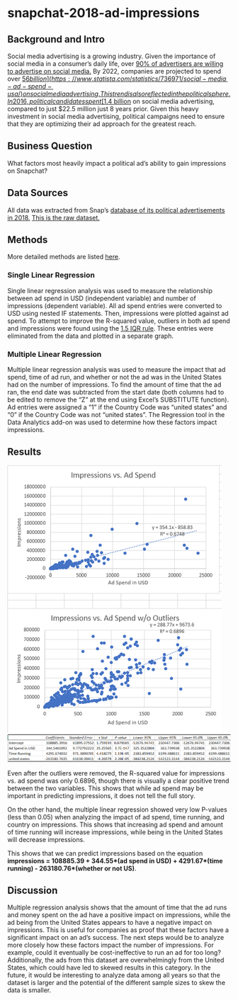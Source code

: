 # snapchat-2018-ad-impressions

## Background and Intro

Social media advertising is a growing industry. Given the importance of social media in a consumer’s daily life, over [90% of advertisers are willing to advertise on social media.](https://www.statista.com/statistics/736971/social-media-ad-spend-usa/) By 2022, companies are projected to spend over [$56 billion](https://www.statista.com/statistics/736971/social-media-ad-spend-usa/) on social media advertising. This trend is also reflected in the political sphere. In 2016, political candidates spent [$1.4 billion](https://www.americanbar.org/groups/crsj/publications/human_rights_magazine_home/voting-in-2020/political-advertising-on-social-media-platforms/) on social media advertising, compared to just $22.5 million just 8 years prior. Given this heavy investment in social media advertising, political campaigns need to ensure that they are optimizing their ad approach for the greatest reach. 

## Business Question

What factors most heavily impact a political ad’s ability to gain impressions on Snapchat?

## Data Sources

All data was extracted from Snap’s [database of its political advertisements in 2018.](https://www.snap.com/en-US/political-ads) [This is the raw dataset.](https://github.com/vchen19/snapchat-2018-ad-impressions/blob/main/PoliticalAds.csv)

## Methods

More detailed methods are listed [here](https://github.com/vchen19/snapchat-2018-ad-impressions/blob/main/Detailed_methods.md). 

### Single Linear Regression

Single linear regression analysis was used to measure the relationship between ad spend in USD (independent variable) and number of impressions (dependent variable). All ad spend entries were converted to USD using nested IF statements. Then, impressions were plotted against ad spend. To attempt to improve the R-squared value, outliers in both ad spend and impressions were found using the [1.5 IQR rule](https://www.thoughtco.com/what-is-the-interquartile-range-rule-3126244). These entries were eliminated from the data and plotted in a separate graph. 

### Multiple Linear Regression

Multiple linear regression analysis was used to measure the impact that ad spend, time of ad run, and whether or not the ad was in the United States had on the number of impressions. To find the amount of time that the ad ran, the end date was subtracted from the start date (both columns had to be edited to remove the “Z” at the end using Excel’s SUBSTITUTE function). Ad entries were assigned a “1” if the Country Code was “united states” and “0” if the Country Code was not “united states”. The Regression tool in the Data Analytics add-on was used to determine how these factors impact impressions. 

## Results

![Single Linear Regression](https://github.com/vchen19/snapchat-2018-ad-impressions/blob/main/Single%20Linear%20Regression.png)
![Multiple Linear Regression](https://github.com/vchen19/snapchat-2018-ad-impressions/blob/main/Multiple%20Linear%20Regression.png)

Even after the outliers were removed, the R-squared value for impressions vs. ad spend was only 0.6896, though there is visually a clear positive trend between the two variables. This shows that while ad spend may be important in predicting impressions, it does not tell the full story. 

On the other hand, the multiple linear regression showed very low P-values (less than 0.05) when analyzing the impact of ad spend, time running, and country on impressions. This shows that increasing ad spend and amount of time running will increase impressions, while being in the United States will decrease impressions.

This shows that we can predict impressions based on the equation __impressions = 108885.39 + 344.55*(ad spend in USD) + 4291.67*(time running) - 263180.76*(whether or not US)__.

## Discussion

Multiple regression analysis shows that the amount of time that the ad runs and money spent on the ad have a positive impact on impressions, while the ad being from the United States appears to have a negative impact on impressions. This is useful for companies as proof that these factors have a significant impact on an ad’s success. The next steps would be to analyze more closely how these factors impact the number of impressions. For example, could it eventually be cost-ineffective to run an ad for too long? Additionally, the ads from this dataset are overwhelmingly from the United States, which could have led to skewed results in this category. In the future, it would be interesting to analyze data among all years so that the dataset is larger and the potential of the different sample sizes to skew the data is smaller.

